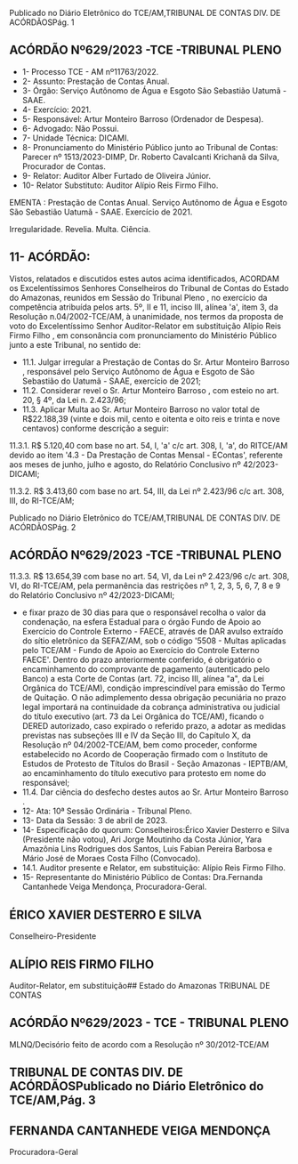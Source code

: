 Publicado  no  Diário  Eletrônico do TCE/AM,TRIBUNAL DE CONTAS DIV. DE ACÓRDÃOSPág. 1

## ACÓRDÃO Nº629/2023 -TCE -TRIBUNAL PLENO

- 1- Processo TCE - AM nº11763/2022.
- 2- Assunto: Prestação de Contas Anual.
- 3- Órgão: Serviço Autônomo de Água e Esgoto São Sebastião Uatumã - SAAE.
- 4- Exercício: 2021.
- 5- Responsável: Artur Monteiro Barroso (Ordenador de Despesa).
- 6- Advogado: Não Possui.
- 7- Unidade Técnica: DICAMI.
- 8- Pronunciamento  do  Ministério  Público  junto  ao  Tribunal  de  Contas: Parecer  nº 1513/2023-DIMP, Dr. Roberto Cavalcanti Krichanã da Silva, Procurador de Contas.
- 9- Relator: Auditor Alber Furtado de Oliveira Júnior.
- 10- Relator Substituto: Auditor Alípio Reis Firmo Filho.

EMENTA : Prestação de Contas Anual. Serviço Autônomo de Água e Esgoto São Sebastião Uatumã - SAAE. Exercício de 2021.

Irregularidade. Revelia. Multa. Ciência.

## 11-  ACÓRDÃO:

Vistos, relatados e discutidos estes autos acima identificados, ACORDAM os Excelentíssimos Senhores Conselheiros do Tribunal de Contas do Estado do Amazonas, reunidos em Sessão do Tribunal Pleno , no exercício da competência atribuída pelos arts. 5º, II e 11, inciso III, alínea 'a', item 3, da Resolução n.04/2002-TCE/AM, à unanimidade, nos  termos  da  proposta  de  voto  do  Excelentíssimo  Senhor  Auditor-Relator      em substituição Alípio Reis Firmo Filho , em consonância com pronunciamento do Ministério Público junto a este Tribunal, no sentido de:

- 11.1. Julgar  irregular a Prestação  de  Contas  do Sr. Artur  Monteiro Barroso ,  responsável  pelo  Serviço  Autônomo  de  Água  e  Esgoto  de São Sebastião do Uatumã - SAAE, exercício de 2021;
- 11.2. Considerar revel o Sr. Artur Monteiro Barroso , com esteio no art. 20, § 4º, da Lei n. 2.423/96;
- 11.3. Aplicar Multa ao Sr. Artur  Monteiro  Barroso no  valor total de R$22.188,39 (vinte e dois mil, cento e oitenta e oito reis  e trinta  e nove centavos) conforme descrição a seguir:

11.3.1. R$ 5.120,40 com base no art. 54, I, 'a' c/c art. 308, I, 'a', do RITCE/AM  devido  ao  item  '4.3  -  Da  Prestação  de  Contas  Mensal  -  EContas',  referente  aos  meses  de  junho,  julho  e  agosto,  do  Relatório Conclusivo nº 42/2023-DICAMI;

11.3.2. R$ 3.413,60 com base no art. 54, III, da Lei nº 2.423/96 c/c art. 308, III, do RI-TCE/AM;

Publicado  no  Diário  Eletrônico do TCE/AM,TRIBUNAL DE CONTAS DIV. DE ACÓRDÃOSPág. 2

## ACÓRDÃO Nº629/2023 -TCE -TRIBUNAL PLENO

11.3.3. R$ 13.654,39 com base no art. 54, VI, da Lei nº 2.423/96 c/c art. 308, VI, do RI-TCE/AM, pela permanência das restrições nº 1, 2, 3, 5, 6, 7, 8 e 9 do Relatório Conclusivo nº 42/2023-DICAMI;

- e  fixar prazo  de  30  dias para  que  o  responsável  recolha  o  valor  da condenação,  na  esfera  Estadual  para  o  órgão  Fundo  de  Apoio  ao Exercício do Controle Externo - FAECE, através de DAR avulso extraído do sítio eletrônico da SEFAZ/AM, sob o código '5508 - Multas aplicadas pelo  TCE/AM  -  Fundo  de  Apoio  ao  Exercício  do  Controle  Externo  FAECE'.  Dentro  do  prazo  anteriormente  conferido,  é  obrigatório  o encaminhamento  do  comprovante  de  pagamento  (autenticado  pelo Banco)  a  esta  Corte  de  Contas  (art.  72,  inciso  III,  alínea  "a",  da  Lei Orgânica do TCE/AM), condição imprescindível para emissão do Termo de Quitação. O não adimplemento dessa obrigação pecuniária no prazo legal importará na continuidade da cobrança administrativa ou judicial do título executivo (art. 73 da Lei Orgânica do TCE/AM), ficando o DERED autorizado, caso  expirado o referido prazo, a adotar as medidas previstas  nas  subseções  III  e  IV  da  Seção  III,  do  Capítulo  X,  da Resolução nº 04/2002-TCE/AM, bem como proceder, conforme estabelecido  no  Acordo  de  Cooperação  firmado  com  o  Instituto  de Estudos de Protesto de Títulos do Brasil - Seção Amazonas - IEPTB/AM, ao  encaminhamento  do  título  executivo  para  protesto  em  nome  do responsável;
- 11.4. Dar ciência do desfecho destes autos ao Sr. Artur Monteiro Barroso .
- 12-  Ata: 10ª Sessão Ordinária - Tribunal Pleno.
- 13-  Data da Sessão: 3 de abril de 2023.
- 14-  Especificação do quorum: Conselheiros:Érico Xavier Desterro e Silva (Presidente não votou), Ari Jorge Moutinho da Costa Júnior, Yara Amazônia Lins Rodrigues dos Santos, Luis Fabian Pereira Barbosa e Mário José de Moraes Costa Filho (Convocado).
- 14.1. Auditor presente e Relator, em substituição: Alípio Reis Firmo Filho.
- 15-  Representante do Ministério Público de Contas: Dra.Fernanda Cantanhede Veiga Mendonça, Procuradora-Geral.

## ÉRICO XAVIER DESTERRO E SILVA

Conselheiro-Presidente

## ALÍPIO REIS FIRMO FILHO

Auditor-Relator, em substituição## Estado do Amazonas TRIBUNAL DE CONTAS

## ACÓRDÃO Nº629/2023 - TCE - TRIBUNAL PLENO

MLNQ/Decisório feito de acordo com a Resolução nº 30/2012-TCE/AM

## TRIBUNAL DE CONTAS DIV. DE ACÓRDÃOSPublicado  no  Diário  Eletrônico do TCE/AM,Pág. 3

## FERNANDA CANTANHEDE VEIGA MENDONÇA

Procuradora-Geral